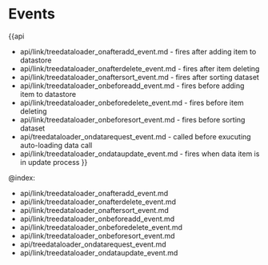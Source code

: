 
Events
=======

{{api
- api/link/treedataloader_onafteradd_event.md - fires after adding item to datastore
- api/link/treedataloader_onafterdelete_event.md - fires after item deleting
- api/link/treedataloader_onaftersort_event.md - fires after sorting dataset
- api/link/treedataloader_onbeforeadd_event.md - fires before adding item to datastore
- api/link/treedataloader_onbeforedelete_event.md - fires before item deleting
- api/link/treedataloader_onbeforesort_event.md - fires before sorting dataset
- api/treedataloader_ondatarequest_event.md - called before exucuting auto-loading data call
- api/link/treedataloader_ondataupdate_event.md - fires when data item is in update process
}}

@index:
- api/link/treedataloader_onafteradd_event.md
- api/link/treedataloader_onafterdelete_event.md
- api/link/treedataloader_onaftersort_event.md
- api/link/treedataloader_onbeforeadd_event.md
- api/link/treedataloader_onbeforedelete_event.md
- api/link/treedataloader_onbeforesort_event.md
- api/treedataloader_ondatarequest_event.md
- api/link/treedataloader_ondataupdate_event.md


